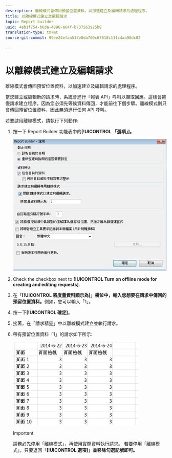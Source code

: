 ```yaml
---
description: 離線模式會傳回預留位置資料，以加速建立及編輯請求的處理程序。
title: 以離線模式建立及編輯請求
topic: Report builder
uuid: 4eb1f754-b6da-4896-a64f-b737563925b8
translation-type: tm+mt
source-git-commit: 99ee24efaa517e8da700c67818c111c4aa90dc02

---
```



# 以離線模式建立及編輯請求

離線模式會傳回預留位置資料，以加速建立及編輯請求的處理程序。

當您建立或編輯新的請求時，系統會進行「報表 API」呼叫以擷取回應。這樣會拖慢請求建立程序，因為您必須先等候資料傳回，才能前往下個步驟。離線模式則只會傳回預留位置資料，因此無須進行任何 API 呼叫。

若要啟用離線模式，請執行下列動作:

1. 按一下 Report Builder 功能表中的&#x200B;**[!UICONTROL 「選項」]。**

   ![](assets/offline_mode.png)

1. Check the checkbox next to **[!UICONTROL Turn on offline mode for creating and editing requests]**.
1. 在「**[!UICONTROL 將度量資料顯示為]」欄位中，輸入您想要在請求中傳回的預留位置資料。**&#x200B;例如，您可以輸入「1」。
1. 按一下&#x200B;**[!UICONTROL 確定]**。
1. 接著，在「請求精靈」中以離線模式建立並執行請求。
1. 帶有預留位置資料「1」的請求如下所示:

   ![](assets/offline_mode_example.png)

   >[!IMPORTANT]
   >
   >請務必先停用「離線模式」，再使用實際資料執行請求。 若要停用「離線模式」，只要返回「**[!UICONTROL 選項]」並移除勾選記號即可。**

